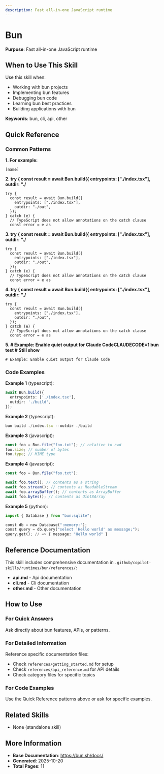 ```yaml
---
description: Fast all-in-one JavaScript runtime
---
```


# Bun

**Purpose**: Fast all-in-one JavaScript runtime

## When to Use This Skill

Use this skill when:
- Working with bun projects
- Implementing bun features
- Debugging bun code
- Learning bun best practices
- Building applications with bun

**Keywords**: bun, cli, api, other

## Quick Reference

### Common Patterns

**1. For example:**

```
[name]
```

**2. try { const result = await Bun.build({ entrypoints: ["./index.tsx"], outdir: "./**

```
try {
  const result = await Bun.build({
    entrypoints: ["./index.tsx"],
    outdir: "./out",
  });
} catch (e) {
  // TypeScript does not allow annotations on the catch clause
  const error = e as 
```

**3. try { const result = await Bun.build({ entrypoints: ["./index.tsx"], outdir: "./**

```
try {
  const result = await Bun.build({
    entrypoints: ["./index.tsx"],
    outdir: "./out",
  });
} catch (e) {
  // TypeScript does not allow annotations on the catch clause
  const error = e as 
```

**4. try { const result = await Bun.build({ entrypoints: ["./index.tsx"], outdir: "./**

```
try {
  const result = await Bun.build({
    entrypoints: ["./index.tsx"],
    outdir: "./out",
  });
} catch (e) {
  // TypeScript does not allow annotations on the catch clause
  const error = e as 
```

**5. # Example: Enable quiet output for Claude CodeCLAUDECODE=1 bun test # Still show**

```
# Example: Enable quiet output for Claude Code
```

### Code Examples

**Example 1** (typescript):
```typescript
await Bun.build({
  entrypoints: ['./index.tsx'],
  outdir: './build',
});
```

**Example 2** (typescript):
```typescript
bun build ./index.tsx --outdir ./build
```

**Example 3** (javascript):
```javascript
const foo = Bun.file("foo.txt"); // relative to cwd
foo.size; // number of bytes
foo.type; // MIME type
```

**Example 4** (javascript):
```javascript
const foo = Bun.file("foo.txt");

await foo.text(); // contents as a string
await foo.stream(); // contents as ReadableStream
await foo.arrayBuffer(); // contents as ArrayBuffer
await foo.bytes(); // contents as Uint8Array
```

**Example 5** (python):
```python
import { Database } from "bun:sqlite";

const db = new Database(":memory:");
const query = db.query("select 'Hello world' as message;");
query.get(); // => { message: "Hello world" }
```

## Reference Documentation

This skill includes comprehensive documentation in `.github/copilot-skills/runtimes/bun/references/`:

- **api.md** - Api documentation
- **cli.md** - Cli documentation
- **other.md** - Other documentation

## How to Use

### For Quick Answers
Ask directly about bun features, APIs, or patterns.

### For Detailed Information
Reference specific documentation files:
- Check `references/getting_started.md` for setup
- Check `references/api_reference.md` for API details
- Check category files for specific topics

### For Code Examples
Use the Quick Reference patterns above or ask for specific examples.

## Related Skills

- None (standalone skill)

## More Information

- **Base Documentation**: https://bun.sh/docs/
- **Generated**: 2025-10-20
- **Total Pages**: 11

